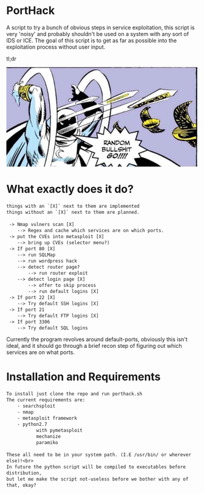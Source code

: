 # PortHack
A script to try a bunch of obvious steps in service exploitation, this script is very 'noisy' and probably
shouldn't be used on a system with any sort of IDS or ICE. The goal of this script is to get as far as possible
into the exploitation process without user input.

tl;dr<br>

<p align="center">
  <img src="./random_bullshit_go.png"/>
</p>


# What exactly does it do?
```
things with an `[X]` next to them are implemented
things without an `[X]` next to them are planned.

 -> Nmap vulners scan [X]
    --> Regex and cache which services are on which ports.
 -> put the CVEs into metasploit [X]
    --> bring up CVEs (selector menu?)
 -> If port 80 [X]
    --> run SQLMap
    --> run wordpress hack
    --> detect router page?
        --> run router exploit
    --> detect login page [X]
        --> offer to skip process
        --> run default logins [X]
 -> If port 22 [X]
    --> Try default SSH logins [X]
 -> If port 21
    --> Try default FTP logins [X]
 -> If port 3306
    --> Try default SQL logins
```

Currently the program revolves around default-ports, obviously this isn't
ideal, and it should go through a brief recon step of figuring out which services
are on what ports.

# Installation and Requirements
```
To install just clone the repo and run porthack.sh
The current requirements are:
    - searchsploit
    - nmap
    - metasploit framework
    - python2.7
           with pymetasploit 
           mechanize 
           paramiko 
    
These all need to be in your system path. (I.E /usr/bin/ or wherever else)!<br>
In future the python script will be compiled to executables before distribution,
but let me make the script not-useless before we bother with any of that, okay?
```
